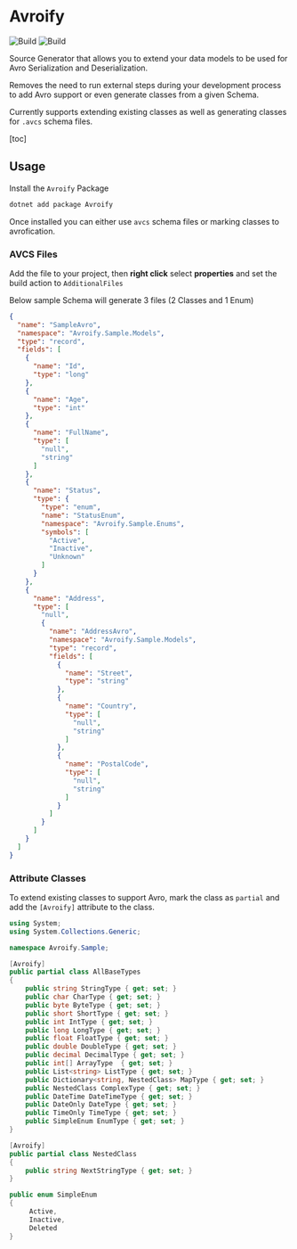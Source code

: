 # Avroify

![Build](https://github.com/kazeshini178/avroify/actions/workflows/dotnet-ci.yml/badge.svg)
![Build](https://github.com/kazeshini178/avroify/actions/workflows/release-cd.yml/badge.svg)

Source Generator that allows you to extend your data models to be used for Avro Serialization and Deserialization. 

Removes the need to run external steps during your development process to add Avro support or even generate classes from a given Schema.

Currently supports extending existing classes as well as generating classes for `.avcs` schema files.

[toc]

## Usage

 Install the `Avroify` Package

```bash
dotnet add package Avroify 
```

Once installed you can either use `avcs` schema files or marking classes to avrofication.

### AVCS Files

Add the file to your project, then **right click** select **properties** and set the build action to `AdditionalFiles` 

Below sample Schema will generate 3 files (2 Classes and 1 Enum)

```json
{
  "name": "SampleAvro",
  "namespace": "Avroify.Sample.Models",
  "type": "record",
  "fields": [
    {
      "name": "Id",
      "type": "long"
    },
    {
      "name": "Age",
      "type": "int"
    },
    {
      "name": "FullName",
      "type": [
        "null",
        "string"
      ]
    },
    {
      "name": "Status",
      "type": {
        "type": "enum",
        "name": "StatusEnum",
        "namespace": "Avroify.Sample.Enums",
        "symbols": [
          "Active",
          "Inactive",
          "Unknown"
        ]
      }
    },
    {
      "name": "Address",
      "type": [
        "null",
        {
          "name": "AddressAvro",
          "namespace": "Avroify.Sample.Models",
          "type": "record",
          "fields": [
            {
              "name": "Street",
              "type": "string"
            },
            {
              "name": "Country",
              "type": [
                "null",
                "string"
              ]
            },
            {
              "name": "PostalCode",
              "type": [
                "null",
                "string"
              ]
            }
          ]
        }
      ]
    }
  ]
}
```

### Attribute Classes

To extend existing classes to support Avro, mark the class as `partial` and add the `[Avroify]` attribute to the class.

```csharp
using System;
using System.Collections.Generic;

namespace Avroify.Sample;

[Avroify]
public partial class AllBaseTypes
{
    public string StringType { get; set; }
    public char CharType { get; set; }
    public byte ByteType { get; set; }
    public short ShortType { get; set; }
    public int IntType { get; set; }
    public long LongType { get; set; }
    public float FloatType { get; set; }
    public double DoubleType { get; set; }
    public decimal DecimalType { get; set; }
    public int[] ArrayType  { get; set; }
    public List<string> ListType { get; set; }
    public Dictionary<string, NestedClass> MapType { get; set; }
    public NestedClass ComplexType { get; set; }
    public DateTime DateTimeType { get; set; }
    public DateOnly DateType { get; set; }
    public TimeOnly TimeType { get; set; }
    public SimpleEnum EnumType { get; set; }
}

[Avroify]
public partial class NestedClass
{
    public string NextStringType { get; set; }
}

public enum SimpleEnum
{
     Active,
     Inactive,
     Deleted
}
```

